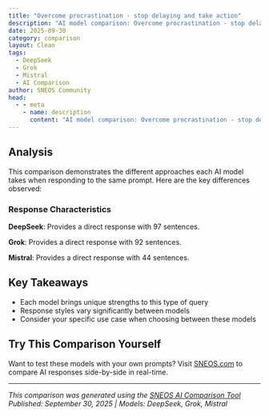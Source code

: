 ```yaml
---
title: "Overcome procrastination - stop delaying and take action"
description: "AI model comparison: Overcome procrastination - stop delaying and take action..."
date: 2025-09-30
category: comparison
layout: Clean
tags:
  - DeepSeek
  - Grok
  - Mistral
  - AI Comparison
author: SNEOS Community
head:
  - - meta
    - name: description
      content: "AI model comparison: Overcome procrastination - stop delaying and take action..."
---
```


<ChatComparison
  title="Overcome procrastination - stop delaying and take action"
  prompt="Overcome procrastination - stop delaying and take action"
  :responses='{"DeepSeek": "Of course. Overcoming procrastination is less about a single magic trick and more about understanding the *why* and then applying a set of proven strategies. It\u0027s a battle against your own brain\u0027s wiring for immediate comfort.\n\nLet\u0027s break it down into a practical, actionable plan.\n\n### Part 1: Understand the \u0022Why\u0022 (The Root Causes)\n\nYou can\u0027t fix a problem you don\u0027t understand. Procrastination isn\u0027t about laziness; it\u0027s often a coping mechanism for negative emotions. Ask yourself: **\u0022What am I *feeling* when I think about starting this task?\u0022**\n\nCommon triggers are:\n* **Fear of Failure:** \u0022What if I do a bad job and people judge me?\u0022\n* **Fear of Success:** \u0022What if this raises expectations too high?\u0022\n* **Overwhelm:** The task feels too big, complex, or ambiguous.\n* **Perfectionism:** \u0022I can\u0027t start until I have the perfect plan and enough time to do it flawlessly.\u0022\n* **Aversion to the Task:** It\u0027s boring, frustrating, or lacks intrinsic reward.\n* **Lack of Clarity:** You don\u0027t know *exactly* what the first step is.\n\n**Action:** Identify your primary trigger. Just naming it robs it of its power.\n\n---\n\n### Part 2: The Action Plan: Strategies to \u0022Stop Delaying and Take Action\u0022\n\n#### 1. The 5-Minute Rule (The Most Powerful Tool)\nYour brain is great at avoiding a 5-hour task, but it can\u0027t really argue with just 5 minutes.\n* **The Rule:** Commit to working on the task for just 5 minutes. That\u0027s it.\n* **The Psychology:** Starting is the hardest part. Once you begin, the anxiety often dissipates, and you build momentum. You\u0027ll frequently find yourself thinking, \u0022Well, I\u0027m already here, I might as well do a bit more.\u0022\n\n#### 2. Break It Down Insanely Small\nA project like \u0022Write Report\u0022 is vague and terrifying. Your brain will avoid it.\n* **The Action:** Break it into the smallest, most laughably simple steps possible.\n * Bad: \u0022Write Report\u0022\n * Better: \u0022Outline Report\u0022\n * **Great:** \u00221. Open Word doc. 2. Write title and heading. 3. Brainstorm 3 main points for section one.\u0022\n* Focus only on the *next physical action*. What is the very first thing you need to do?\n\n#### 3. Tame the Environment (Reduce Friction)\nMake starting easier and distractions harder.\n* **Phone:** Put it in another room or use a focus app (like Forest, Freedom, or a simple timer).\n* **Browser:** Use a website blocker (like Cold Turkey or StayFocusd).\n* **Workspace:** Clear your desk. Have only what you need for the task.\n* **The 2-Minute Rule (from David Allen):** If a task takes less than two minutes, do it *immediately*. This prevents small tasks from piling up and becoming mental clutter.\n\n#### 4. Reframe Your Mindset\nChange the story you\u0027re telling yourself about the task.\n* **From \u0022I have to\u0022 to \u0022I choose to\u0022 or \u0022I get to.\u0022** This restores a sense of control.\n* **Focus on the Next Action, Not the Outcome.** Don\u0027t think \u0022I need to finish this perfect presentation.\u0022 Think, \u0022I just need to find 3 good images for the first slide.\u0022\n* **Embrace \u0022Good Enough.\u0022** Perfectionism is a major driver of procrastination. Aim for a \u0022B\u002B\u0022 job to get it done. You can always refine it later.\n\n#### 5. Use a Timer (The Pomodoro Technique)\nThis is a classic for a reason. It structures work and rest.\n1. Choose your task.\n2. Set a timer for 25 minutes.\n3. Work on *only* that task until the timer rings.\n4. Take a short 5-minute break.\n5. After four \u0022Pomodoros,\u0022 take a longer break (15-30 minutes).\nThis method makes time concrete and the breaks feel earned.\n\n#### 6. Create Artificial Deadlines \u0026 Rewards\nYour brain responds to immediate consequences.\n* **Deadline:** Tell a colleague you\u0027ll send them a draft by 3 PM. Schedule a meeting to present your unfinished work. Create accountability.\n* **Reward:** \u0022After I complete two Pomodoros, I get to have my favorite coffee/watch one YouTube video.\u0022 Link the completed action to a small, immediate pleasure.\n\n---\n\n### Your Quick-Start \u0022Just Do It\u0022 Playbook\n\nFeeling the urge to delay right now? Pick ONE of these and do it **immediately**.\n\n1. **The 2-Minute Sprint:** Open the task and work on it for just 120 seconds. No more, no less. Then, see how you feel.\n2. **The \u0022Mise en Place\u0022:** Don\u0027t do the task. Just set up your environment for it. Open the software, get the files out, sharpen the pencils, clean your desk. This is a non-threatening first step.\n3. **The \u0022Why\u0022:** Write down *one sentence* on why completing this task is important to you. Connect it to a larger goal (e.g., \u0022Finishing this will reduce my stress this weekend\u0022 or \u0022This will help me learn a skill for a promotion\u0022).\n\n### Remember This:\n\n**Progress, not perfection, is the goal.** Every minute you spend working on the task is a victory over procrastination. Be kind to yourself. If you slip up, don\u0027t waste energy on self-criticism. Just acknowledge it, and use one of the strategies above to get back on track.\n\n**Your first action is to close this tab and set a timer for 5 minutes. Go.**", "Grok": "Overcoming procrastination is a common challenge, but with the right mindset and strategies, you can stop delaying and start taking action. Procrastination often stems from fear of failure, lack of motivation, or feeling overwhelmed. Here are practical steps to help you break the cycle and build momentum:\n\n### 1. **Understand Why You Procrastinate**\n - Reflect on what\u2019s holding you back. Are you afraid of failing? Do you feel the task is too big? Are you seeking perfection?\n - Identifying the root cause helps you address the underlying issue. For example, if perfectionism is the problem, remind yourself that \u201Cdone is better than perfect.\u201D\n\n### 2. **Break Tasks into Smaller, Manageable Steps**\n - Large tasks can feel overwhelming, leading to avoidance. Break them into smaller, actionable steps.\n - Example: Instead of \u201CWrite a report,\u201D start with \u201CWrite the introduction\u201D or \u201CGather research for 10 minutes.\u201D\n - Smaller tasks feel less intimidating and easier to start.\n\n### 3. **Use the \u201C2-Minute Rule\u201D**\n - Commit to working on a task for just 2 minutes. Often, starting is the hardest part, and once you begin, you\u2019re likely to keep going.\n - Example: If you\u2019re delaying exercise, commit to putting on your workout clothes and doing a 2-minute warm-up.\n\n### 4. **Set Clear Goals and Deadlines**\n - Define what \u201Cdone\u201D looks like for each task. Vague goals (e.g., \u201CWork on project\u201D) lead to procrastination.\n - Use the SMART framework (Specific, Measurable, Achievable, Relevant, Time-bound) to set clear objectives.\n - Set realistic deadlines, even for small tasks, to create a sense of urgency.\n\n### 5. **Prioritize and Focus on One Thing at a Time**\n - Use a to-do list or a tool like the Eisenhower Matrix to prioritize tasks based on importance and urgency.\n - Focus on the most important task (MIT) first thing in the day when your energy is highest (often called \u201Ceating the frog\u201D).\n - Avoid multitasking, as it can reduce efficiency and increase stress.\n\n### 6. **Eliminate Distractions**\n - Identify what distracts you (e.g., social media, notifications, clutter) and create an environment conducive to focus.\n - Turn off notifications, use apps like Freedom or Focus@Will, and set up a dedicated workspace.\n - If your mind wanders, gently bring it back to the task without self-judgment.\n\n### 7. **Use Time Management Techniques**\n - **Pomodoro Technique:** Work for 25 minutes, then take a 5-minute break. Repeat this cycle 4 times, then take a longer break. This builds focus and prevents burnout.\n - **Time Blocking:** Schedule specific blocks of time for tasks on your calendar to create structure.\n - Set a timer for short bursts of work to create a sense of urgency.\n\n### 8. **Build Momentum with Quick Wins**\n - Start with small, easy tasks to build confidence and momentum. Completing even minor tasks creates a sense of accomplishment.\n - Example: If you\u2019re avoiding cleaning, start by organizing one drawer.\n\n### 9. **Cultivate Self-Compassion**\n - Avoid beating yourself up for procrastinating. Negative self-talk can worsen the cycle.\n - Acknowledge that everyone struggles with procrastination at times, and focus on progress rather than perfection.\n - Remind yourself: \u201CI\u2019m taking one step forward, and that\u2019s enough for now.\u201D\n\n### 10. **Leverage Accountability**\n - Share your goals with a friend, family member, or colleague who can check in on your progress.\n - Join a study group, mastermind, or community where you can support each other.\n - Use apps like Stickk or Beeminder to commit to goals with consequences for not following through.\n\n### 11. **Reward Yourself**\n - Celebrate small victories with rewards (e.g., a coffee break, a favorite show, or a treat) to reinforce positive behavior.\n - Make the reward contingent on completing a specific task to create motivation.\n\n### 12. **Reframe Your Mindset**\n - Instead of thinking, \u201CI have to do this,\u201D reframe it as \u201CI choose to do this because it aligns with my goals.\u201D\n - Focus on the long-term benefits of completing the task (e.g., reduced stress, personal growth, or achievement).\n - Visualize how good it will feel to finish, rather than dwelling on the discomfort of starting.\n\n### 13. **Address Perfectionism and Fear of Failure**\n - Accept that mistakes are part of the learning process. Aim for progress, not perfection.\n - Remind yourself that taking imperfect action is better than taking no action at all.\n - Break the link between your self-worth and your output. Your value isn\u2019t tied to productivity.\n\n### 14. **Build Consistent Habits**\n - Procrastination often thrives when there\u2019s no routine. Create daily habits that support your goals.\n - Start small: Commit to a 5-minute daily action related to your goal, and gradually increase the time or effort.\n - Use habit-stacking: Pair a new habit with an existing one (e.g., \u201CAfter brushing my teeth, I\u2019ll write for 5 minutes\u201D).\n\n### 15. **Reflect and Adjust**\n - At the end of each day or week, review what worked and what didn\u2019t. Did a specific strategy help you stay focused? Did something trigger procrastination?\n - Experiment with different approaches until you find what resonates with you.\n - Be patient\u2014overcoming procrastination is a skill that takes time to develop.\n\n### Bonus Tip: **Take Action Right Now**\n - Don\u2019t wait for the \u201Cperfect moment\u201D or until you \u201Cfeel ready.\u201D Motivation often follows action, not the other way around.\n - Pick one task you\u2019ve been putting off, set a timer for 5 minutes, and start. You\u2019ll likely surprise yourself with how much you can accomplish.\n\n### Final Thought\nProcrastination is a habit, not a character flaw. By taking small, intentional steps and focusing on progress, you can rewire your brain to prioritize action over avoidance. Start today\u2014every step forward counts! If you\u2019d like personalized tips or help with a specific task, feel free to ask.", "Mistral": "Overcoming procrastination involves a combination of understanding why you procrastinate and implementing strategies to help you take action. Here are some steps you can take:\n\n### 1. **Understand the Root Causes**\n - **Fear of Failure:** Address any underlying fears or anxieties about the task.\n - **Perfectionism:** Recognize that perfection is often unattainable and can be a barrier to starting.\n - **Lack of Motivation:** Identify what motivates you and use it to drive your actions.\n - **Overwhelm:** Break down large tasks into smaller, manageable steps.\n\n### 2. **Set Clear Goals**\n - **Specific:** Define exactly what you need to accomplish.\n - **Measurable:** Make sure you can track your progress.\n - **Achievable:** Ensure the goal is realistic.\n - **Relevant:** Align the goal with your broader objectives.\n - **Time-bound:** Set a deadline for completion.\n\n### 3. **Break Tasks Down**\n - **Small Steps:** Divide large tasks into smaller, more manageable parts.\n - **Prioritize:** Focus on the most important or urgent tasks first.\n\n### 4. **Use Time Management Techniques**\n - **Pomodoro Technique:** Work for 25 minutes, then take a 5-minute break.\n - **Time Blocking:** Allocate specific time slots for different tasks.\n - **Eat That Frog:** Tackle the most important or difficult task first thing in the morning.\n\n### 5. **Eliminate Distractions**\n - **Environment:** Create a workspace that minimizes distractions.\n - **Technology:** Use apps or browser extensions to block distracting websites.\n - **Routine:** Establish a routine that includes dedicated work time.\n\n### 6. **Reward Yourself**\n - **Small Rewards:** Give yourself small rewards for completing tasks.\n - **Breaks:** Take regular breaks to recharge and stay motivated.\n\n### 7. **Seek Accountability**\n - **Accountability Partner:** Find someone to hold you accountable for your progress.\n - **Public Commitment:** Share your goals with others to create external pressure.\n\n### 8. **Practice Self-Compassion**\n - **Forgive Yourself:** Don\u2019t dwell on past procrastination; focus on moving forward.\n - **Positive Self-Talk:** Use encouraging language to motivate yourself.\n\n### 9. **Use Tools and Apps**\n - **To-Do Lists:** Use apps like Todoist, Trello, or Asana to keep track of tasks.\n - **Productivity Timers:** Use timers like TomatoTimer or Focus@Will to stay on track.\n\n### 10. **Reflect and Adjust**\n - **Review Progress:** Regularly review what you\u2019ve accomplished and what\u2019s left to do.\n - **Adjust Strategies:** Be flexible and adjust your approach if something isn\u2019t working.\n\n### 11. **Mindset Shift**\n - **Focus on Progress:** Celebrate small wins and progress rather than waiting for perfection.\n - **Embrace Imperfection:** Accept that the first step doesn\u2019t have to be perfect; just start.\n\n### 12. **Seek Professional Help**\n - **Counseling:** If procrastination is deeply rooted, consider seeking help from a therapist or coach.\n\nBy implementing these strategies, you can gradually overcome procrastination and become more productive."}' 
  published-date="22:46"
/>

## Analysis

This comparison demonstrates the different approaches each AI model takes when responding to the same prompt. Here are the key differences observed:

### Response Characteristics

**DeepSeek**: Provides a direct response with 97 sentences. 

**Grok**: Provides a direct response with 92 sentences. 

**Mistral**: Provides a direct response with 44 sentences. 

## Key Takeaways

- Each model brings unique strengths to this type of query
- Response styles vary significantly between models
- Consider your specific use case when choosing between these models

## Try This Comparison Yourself

Want to test these models with your own prompts? Visit [SNEOS.com](https://sneos.com) to compare AI responses side-by-side in real-time.

---

*This comparison was generated using the [SNEOS AI Comparison Tool](https://sneos.com)*
*Published: September 30, 2025 | Models: DeepSeek, Grok, Mistral*
